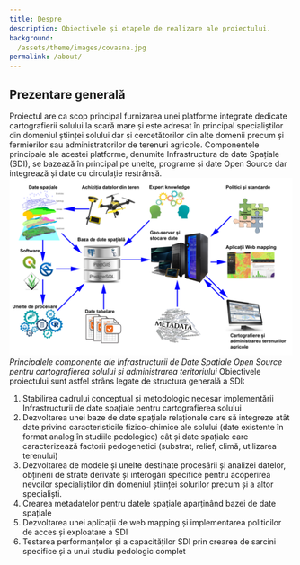 ```yaml
---
title: Despre
description: Obiectivele și etapele de realizare ale proiectului.
background:
  /assets/theme/images/covasna.jpg
permalink: /about/
---
```


## Prezentare generală
Proiectul are ca scop principal furnizarea unei platforme integrate dedicate cartografierii solului
la scară mare și este adresat în principal specialiștilor din domeniul științei solului
dar și cercetătorilor din alte domenii precum și fermierilor sau administratorilor de terenuri agricole.
Componentele principale ale acestei platforme, denumite Infrastructura de date Spațiale (SDI), se bazează în principal pe unelte, programe și date Open Source dar integrează și date cu circulație restrânsă.
![fig. 1](/assets/theme/images/schema.png)_Principalele componente ale Infrastructurii de Date Spațiale Open Source pentru cartografierea solului și administrarea teritoriului_
Obiectivele proiectului sunt astfel strâns legate de structura generală a SDI:
1. Stabilirea cadrului conceptual și metodologic necesar implementării Infrastructurii de date spațiale pentru cartografierea solului
2. Dezvoltarea unei baze de date spațiale relaționale care să integreze atât date privind caracteristicile fizico-chimice ale solului (date existente în format analog în studiile pedologice) cât și date spațiale care caracterizează factorii pedogenetici (substrat, relief, climă, utilizarea terenului)
3. Dezvoltarea de modele și unelte destinate procesării și analizei datelor, obținerii de strate derivate și interogări specifice pentru acoperirea nevoilor specialiștilor din domeniul științei solurilor precum și a altor specialiști.
4. Crearea metadatelor pentru datele spațiale aparținând bazei de date spațiale
5. Dezvoltarea unei aplicații de web mapping și implementarea politicilor de acces și exploatare a SDI
6. Testarea performanțelor și a capacităților SDI prin crearea de sarcini specifice și a unui studiu pedologic complet
